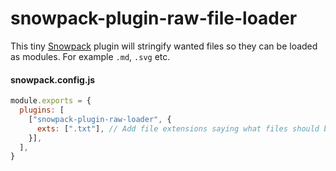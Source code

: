 # snowpack-plugin-raw-file-loader
This tiny [Snowpack](https://www.snowpack.dev/) plugin will stringify wanted files so they can be loaded as modules. For example `.md`, `.svg` etc.


#### snowpack.config.js
```js
module.exports = {
  plugins: [
    ["snowpack-plugin-raw-loader", {
      exts: [".txt"], // Add file extensions saying what files should be loaded as strings in your snowpack application. Default: '.txt'
    }],
  ],
}
```
